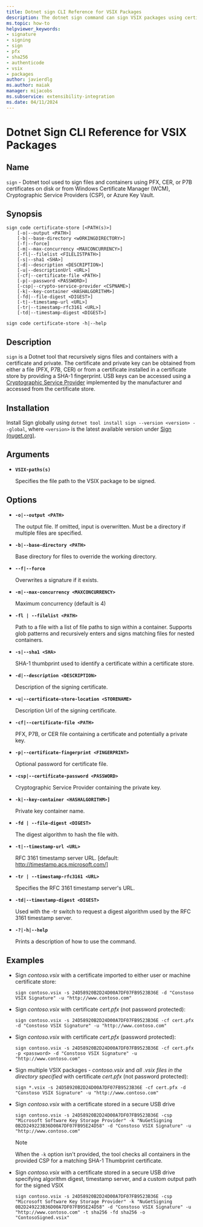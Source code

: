 ```yaml
---
title: Dotnet sign CLI Reference for VSIX Packages
description: The dotnet sign command can sign VSIX packages using certificates from PFX, Windows Certificate Manager (WCM), or Cryptographic Service Providers (CSP).
ms.topic: how-to
helpviewer_keywords:
- signature
- signing
- sign
- pfx
- sha256
- authenticode
- vsix
- packages
author: javierdlg
ms.author: maiak
manager: mijacobs
ms.subservice: extensibility-integration
ms.date: 04/11/2024
---
```


# Dotnet Sign CLI Reference for VSIX Packages

## Name

`sign` - Dotnet tool used to sign files and containers using PFX, CER, or P7B certificates on disk or from Windows Certificate Manager (WCM), Cryptographic Service Providers (CSP), or Azure Key Vault.

## Synopsis

```dotnetcli
sign code certificate-store [<PATH(s)>]
    [-o|--output <PATH>]
    [-b|--base-directory <wORKINGDIRECTORY>]
    [-f|--force]
    [-m|--max-concurrency <MAXCONCURRENCY>]
    [-fl|--filelist <FILELISTPATH>]
    [-s|--sha1 <SHA>]
    [-d|--description <DESCRIPTION>]
    [-u|--descriptionUrl <URL>]
    [-cf|--certificate-file <PATH>]
    [-p|--password <PASSWORD>]
    [-csp|--crypto-service-provider <CSPNAME>]
    [-k|--key-container <HASHALGORITHM>]
    [-fd|--file-digest <DIGEST>]
    [-t|--timestamp-url <URL>]
    [-tr|--timestamp-rfc3161 <URL>]
    [-td|--timestamp-digest <DIGEST>]

sign code certificate-store -h|--help
```

## Description

`sign` is a Dotnet tool that recursively signs files and containers with a certificate and private. The certificate and private key can be obtained from either a file (PFX, P7B, CER) or from a certificate installed in a certificate store by providing a SHA-1 fingerprint. USB keys can be accessed using a [Cryptographic Service Provider](/windows/win32/seccrypto/cryptographic-service-providers) implemented by the manufacturer and accessed from the certificate store.

## Installation
Install Sign globally using `dotnet tool install sign --version <version> --global`, where `<version>` is the latest available version under [Sign (nuget.org)](https://www.nuget.org/packages/sign).

## Arguments

- **`VSIX-paths(s)`**

  Specifies the file path to the VSIX package to be signed.

## Options

- **`-o|--output <PATH>`**

  The output file. If omitted, input is overwritten. Must be a directory if multiple files are specified.

- **`-b|--base-directory <PATH>`**

  Base directory for files to override the working directory.

- **`--f|--force`**

  Overwrites a signature if it exists.

- **`-m|--max-concurrency <MAXCONCURRENCY>`**

  Maximum concurrency (default is 4)

- **`-fl | --filelist <PATH>`**

  Path to a file with a list of file paths to sign within a container. Supports glob patterns and recursively enters and signs matching files for nested containers.

- **`-s|--sha1 <SHA>`**

   SHA-1 thumbprint used to identify a certificate within a certificate store.

- **`-d|--description <DESCRIPTION>`**

   Description of the signing certificate.

- **`-u|--certificate-store-location <STORENAME>`**

   Description Url of the signing certificate.

- **`-cf|--certificate-file <PATH>`**

   PFX, P7B, or CER file containing a certificate and potentially a private key.

- **`-p|--certificate-fingerprint <FINGERPRINT>`**

   Optional password for certificate file.

- **`-csp|--certificate-password <PASSWORD>`**

   Cryptographic Service Provider containing the private key.

- **`-k|--key-container <HASHALGORITHM>]`**

   Private key container name.

- **`-fd | --file-digest <DIGEST>`**

   The digest algorithm to hash the file with.
   
- **`-t|--timestamp-url <URL>`**

   RFC 3161 timestamp server URL. [default: http://timestamp.acs.microsoft.com/]

- **`-tr | --timestamp-rfc3161 <URL>`**

   Specifies the RFC 3161 timestamp server's URL.

- **`-td|--timestamp-digest <DIGEST>`**

  Used with the -tr switch to request a digest algorithm used by the RFC 3161 timestamp server.

- **`-?|-h|--help`**

  Prints a description of how to use the command.

## Examples

- Sign *contoso.vsix* with a certificate imported to either user or machine certificate store:

  ```dotnetcli
  sign contoso.vsix -s 24D58920B2D24D00A7DF07FB9523B36E -d "Constoso VSIX Signature" -u "http://www.contoso.com"
  ```

- Sign *contoso.vsix* with certificate *cert.pfx* (not password protected):

  ```dotnetcli
  sign contoso.vsix -s 24D58920B2D24D00A7DF07FB9523B36E -cf cert.pfx -d "Constoso VSIX Signature" -u "http://www.contoso.com"
  ```

- Sign *contoso.vsix* with certificate *cert.pfx* (password protected):

  ```dotnetcli
  sign contoso.vsix -s 24D58920B2D24D00A7DF07FB9523B36E -cf cert.pfx -p <password> -d "Constoso VSIX Signature" -u "http://www.contoso.com"
  ```

- Sign multiple VSIX packages - *contoso.vsix* and *all .vsix files in the directory specified* with certificate *cert.pfx* (not password protected):

  ```dotnetcli
  sign *.vsix -s 24D58920B2D24D00A7DF07FB9523B36E -cf cert.pfx -d "Constoso VSIX Signature" -u "http://www.contoso.com"
  ```

- Sign *contoso.vsix* with a certificate stored in a secure USB drive

  ```dotnetcli
  sign contoso.vsix -s 24D58920B2D24D00A7DF07FB9523B36E -csp "Microsoft Software Key Storage Provider" -k "NuGetSigning 0B2D249223B36D00A7DF07FB95E24D58" -d "Constoso VSIX Signature" -u "http://www.contoso.com"
  ```
  > [!NOTE]
  > When the `-k` option isn't provided, the tool checks all containers in the provided CSP for a matching SHA-1 Thumbprint certificate.

- Sign *contoso.vsix* with a certificate stored in a secure USB drive specifying algorithm digest, timestamp server, and a custom output path for the signed VSIX

  ```dotnetcli
  sign contoso.vsix -s 24D58920B2D24D00A7DF07FB9523B36E -csp "Microsoft Software Key Storage Provider" -k "NuGetSigning 0B2D249223B36D00A7DF07FB95E24D58" -d "Constoso VSIX Signature" -u "http://www.contoso.com" -t sha256 -fd sha256 -o "ContosoSigned.vsix"
  ```